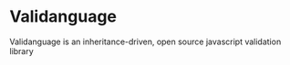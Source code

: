 Validanguage
============

Validanguage is an inheritance-driven, open source javascript validation library
